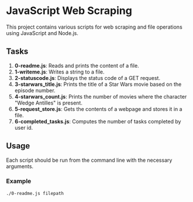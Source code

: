 # JavaScript Web Scraping

This project contains various scripts for web scraping and file operations using JavaScript and Node.js.

## Tasks

1. **0-readme.js**: Reads and prints the content of a file.
2. **1-writeme.js**: Writes a string to a file.
3. **2-statuscode.js**: Displays the status code of a GET request.
4. **3-starwars_title.js**: Prints the title of a Star Wars movie based on the episode number.
5. **4-starwars_count.js**: Prints the number of movies where the character "Wedge Antilles" is present.
6. **5-request_store.js**: Gets the contents of a webpage and stores it in a file.
7. **6-completed_tasks.js**: Computes the number of tasks completed by user id.

## Usage

Each script should be run from the command line with the necessary arguments.

### Example

```sh
./0-readme.js filepath
